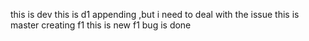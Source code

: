 this is dev
this is d1
appending ,but i need to deal with the issue
this is master
creating f1
this is new f1
bug is done 
